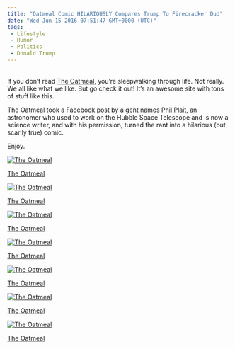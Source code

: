```yaml
---
title: "Oatmeal Comic HILARIOUSLY Compares Trump To Firecracker Dud"
date: "Wed Jun 15 2016 07:51:47 GMT+0000 (UTC)"
tags: 
 - Lifestyle
 - Humor
 - Politics
 - Donald Trump
---
```

<p><!--OffDef--></p><p><!--Ads1--><br>
If you don&#x2019;t read <a href="http://theoatmeal.com/comics/fireworks" onclick="__gaTracker(&apos;send&apos;, &apos;event&apos;, &apos;outbound-article&apos;, &apos;http://theoatmeal.com/comics/fireworks&apos;, &apos;The Oatmeal&apos;);">The Oatmeal</a>, you&#x2019;re sleepwalking through life. Not really. We all like what we like. But go check it out! It&#x2019;s an awesome site with tons of stuff like this.</p><p>The Oatmeal took a <a href="https://www.facebook.com/philplait/posts/10100602874891013" onclick="__gaTracker(&apos;send&apos;, &apos;event&apos;, &apos;outbound-article&apos;, &apos;https://www.facebook.com/philplait/posts/10100602874891013&apos;, &apos;Facebook post&apos;);">Facebook post</a> by a gent names <a href="https://twitter.com/BadAstronomer" onclick="__gaTracker(&apos;send&apos;, &apos;event&apos;, &apos;outbound-article&apos;, &apos;https://twitter.com/BadAstronomer&apos;, &apos;Phil Plait&apos;);">Phil Plait</a>, an astronomer who used to work on the Hubble Space Telescope and is now a science writer, and with his permission, turned the rant into a hilarious (but scarily true) comic.</p><p>Enjoy.</p><div id="attachment_137267" style="width: 710px" class="wp-caption aligncenter"><a href="//i0.wp.com/cdn.liberalamerica.org/wp-content/uploads/2016/06/12.png"><img class="size-full wp-image-137267" src="//i0.wp.com/cdn.liberalamerica.org/wp-content/uploads/2016/06/12.png?resize=700%2C475" alt=" The Oatmeal" srcset="//i0.wp.com/cdn.liberalamerica.org/wp-content/uploads/2016/06/12.png?resize=700%2C475 700w, //i0.wp.com/cdn.liberalamerica.org/wp-content/uploads/2016/06/12.png?resize=700%2C475 64w, //i0.wp.com/cdn.liberalamerica.org/wp-content/uploads/2016/06/12.png?resize=700%2C475 350w, //i0.wp.com/cdn.liberalamerica.org/wp-content/uploads/2016/06/12.png?resize=700%2C475 600w, //i0.wp.com/cdn.liberalamerica.org/wp-content/uploads/2016/06/12.png?resize=700%2C475 200w" sizes="(max-width: 700px) 100vw, 700px" data-recalc-dims="1"></a>
<p class="wp-caption-text"><a href="http://theoatmeal.com/comics/fireworks" onclick="__gaTracker(&apos;send&apos;, &apos;event&apos;, &apos;outbound-article&apos;, &apos;http://theoatmeal.com/comics/fireworks&apos;, &apos; The Oatmeal&apos;);"> The Oatmeal</a></p>
</div><div id="attachment_137266" style="width: 710px" class="wp-caption aligncenter"><a href="//i1.wp.com/cdn.liberalamerica.org/wp-content/uploads/2016/06/2.png"><img class="size-full wp-image-137266" src="//i1.wp.com/cdn.liberalamerica.org/wp-content/uploads/2016/06/2.png?resize=700%2C475" alt=" The Oatmeal" srcset="//i1.wp.com/cdn.liberalamerica.org/wp-content/uploads/2016/06/2.png?resize=700%2C475 700w, //i1.wp.com/cdn.liberalamerica.org/wp-content/uploads/2016/06/2.png?resize=700%2C475 64w, //i1.wp.com/cdn.liberalamerica.org/wp-content/uploads/2016/06/2.png?resize=700%2C475 350w, //i1.wp.com/cdn.liberalamerica.org/wp-content/uploads/2016/06/2.png?resize=700%2C475 600w, //i1.wp.com/cdn.liberalamerica.org/wp-content/uploads/2016/06/2.png?resize=700%2C475 200w" sizes="(max-width: 700px) 100vw, 700px" data-recalc-dims="1"></a>
<p class="wp-caption-text"><a href="http://theoatmeal.com/comics/fireworks" onclick="__gaTracker(&apos;send&apos;, &apos;event&apos;, &apos;outbound-article&apos;, &apos;http://theoatmeal.com/comics/fireworks&apos;, &apos; The Oatmeal&apos;);"> The Oatmeal</a></p>
</div><div id="attachment_137265" style="width: 710px" class="wp-caption aligncenter"><a href="//i1.wp.com/cdn.liberalamerica.org/wp-content/uploads/2016/06/3.png"><img class="size-full wp-image-137265" src="//i1.wp.com/cdn.liberalamerica.org/wp-content/uploads/2016/06/3.png?resize=700%2C475" alt=" The Oatmeal" srcset="//i1.wp.com/cdn.liberalamerica.org/wp-content/uploads/2016/06/3.png?resize=700%2C475 700w, //i1.wp.com/cdn.liberalamerica.org/wp-content/uploads/2016/06/3.png?resize=700%2C475 64w, //i1.wp.com/cdn.liberalamerica.org/wp-content/uploads/2016/06/3.png?resize=700%2C475 350w, //i1.wp.com/cdn.liberalamerica.org/wp-content/uploads/2016/06/3.png?resize=700%2C475 600w, //i1.wp.com/cdn.liberalamerica.org/wp-content/uploads/2016/06/3.png?resize=700%2C475 200w" sizes="(max-width: 700px) 100vw, 700px" data-recalc-dims="1"></a>
<p class="wp-caption-text"><a href="http://theoatmeal.com/comics/fireworks" onclick="__gaTracker(&apos;send&apos;, &apos;event&apos;, &apos;outbound-article&apos;, &apos;http://theoatmeal.com/comics/fireworks&apos;, &apos; The Oatmeal&apos;);"> The Oatmeal</a></p>
</div><div id="attachment_137263" style="width: 710px" class="wp-caption aligncenter"><a href="//i2.wp.com/cdn.liberalamerica.org/wp-content/uploads/2016/06/5.png"><img class="size-full wp-image-137263" src="//i2.wp.com/cdn.liberalamerica.org/wp-content/uploads/2016/06/5.png?resize=700%2C475" alt=" The Oatmeal" srcset="//i2.wp.com/cdn.liberalamerica.org/wp-content/uploads/2016/06/5.png?resize=700%2C475 700w, //i2.wp.com/cdn.liberalamerica.org/wp-content/uploads/2016/06/5.png?resize=700%2C475 64w, //i2.wp.com/cdn.liberalamerica.org/wp-content/uploads/2016/06/5.png?resize=700%2C475 350w, //i2.wp.com/cdn.liberalamerica.org/wp-content/uploads/2016/06/5.png?resize=700%2C475 600w, //i2.wp.com/cdn.liberalamerica.org/wp-content/uploads/2016/06/5.png?resize=700%2C475 200w" sizes="(max-width: 700px) 100vw, 700px" data-recalc-dims="1"></a>
<p class="wp-caption-text"><a href="http://theoatmeal.com/comics/fireworks" onclick="__gaTracker(&apos;send&apos;, &apos;event&apos;, &apos;outbound-article&apos;, &apos;http://theoatmeal.com/comics/fireworks&apos;, &apos; The Oatmeal&apos;);"> The Oatmeal</a></p>
</div><p><!--Ads2--></p><div id="attachment_137262" style="width: 710px" class="wp-caption aligncenter"><a href="//i0.wp.com/cdn.liberalamerica.org/wp-content/uploads/2016/06/6.png"><img class="size-full wp-image-137262" src="//i0.wp.com/cdn.liberalamerica.org/wp-content/uploads/2016/06/6.png?resize=700%2C475" alt=" The Oatmeal" srcset="//i0.wp.com/cdn.liberalamerica.org/wp-content/uploads/2016/06/6.png?resize=700%2C475 700w, //i0.wp.com/cdn.liberalamerica.org/wp-content/uploads/2016/06/6.png?resize=700%2C475 64w, //i0.wp.com/cdn.liberalamerica.org/wp-content/uploads/2016/06/6.png?resize=700%2C475 350w, //i0.wp.com/cdn.liberalamerica.org/wp-content/uploads/2016/06/6.png?resize=700%2C475 600w, //i0.wp.com/cdn.liberalamerica.org/wp-content/uploads/2016/06/6.png?resize=700%2C475 200w" sizes="(max-width: 700px) 100vw, 700px" data-recalc-dims="1"></a>
<p class="wp-caption-text"><a href="http://theoatmeal.com/comics/fireworks" onclick="__gaTracker(&apos;send&apos;, &apos;event&apos;, &apos;outbound-article&apos;, &apos;http://theoatmeal.com/comics/fireworks&apos;, &apos; The Oatmeal&apos;);"> The Oatmeal</a></p>
</div><div id="attachment_137261" style="width: 710px" class="wp-caption aligncenter"><a href="//i2.wp.com/cdn.liberalamerica.org/wp-content/uploads/2016/06/7.png"><img class="size-full wp-image-137261" src="//i2.wp.com/cdn.liberalamerica.org/wp-content/uploads/2016/06/7.png?resize=700%2C555" alt=" The Oatmeal" srcset="//i2.wp.com/cdn.liberalamerica.org/wp-content/uploads/2016/06/7.png?resize=700%2C555 700w, //i2.wp.com/cdn.liberalamerica.org/wp-content/uploads/2016/06/7.png?resize=700%2C555 64w, //i2.wp.com/cdn.liberalamerica.org/wp-content/uploads/2016/06/7.png?resize=700%2C555 350w, //i2.wp.com/cdn.liberalamerica.org/wp-content/uploads/2016/06/7.png?resize=700%2C555 600w" sizes="(max-width: 700px) 100vw, 700px" data-recalc-dims="1"></a>
<p class="wp-caption-text"><a href="http://theoatmeal.com/comics/fireworks" onclick="__gaTracker(&apos;send&apos;, &apos;event&apos;, &apos;outbound-article&apos;, &apos;http://theoatmeal.com/comics/fireworks&apos;, &apos; The Oatmeal&apos;);"> The Oatmeal</a></p>
</div><div id="attachment_137260" style="width: 710px" class="wp-caption aligncenter"><a href="//i1.wp.com/cdn.liberalamerica.org/wp-content/uploads/2016/06/8.png"><img class="size-full wp-image-137260" src="//i1.wp.com/cdn.liberalamerica.org/wp-content/uploads/2016/06/8.png?resize=700%2C626" alt=" The Oatmeal" srcset="//i1.wp.com/cdn.liberalamerica.org/wp-content/uploads/2016/06/8.png?resize=700%2C626 700w, //i1.wp.com/cdn.liberalamerica.org/wp-content/uploads/2016/06/8.png?resize=700%2C626 64w, //i1.wp.com/cdn.liberalamerica.org/wp-content/uploads/2016/06/8.png?resize=700%2C626 350w, //i1.wp.com/cdn.liberalamerica.org/wp-content/uploads/2016/06/8.png?resize=700%2C626 600w" sizes="(max-width: 700px) 100vw, 700px" data-recalc-dims="1"></a>
<p class="wp-caption-text"><a href="http://theoatmeal.com/comics/fireworks" onclick="__gaTracker(&apos;send&apos;, &apos;event&apos;, &apos;outbound-article&apos;, &apos;http://theoatmeal.com/comics/fireworks&apos;, &apos; The Oatmeal&apos;);"> The Oatmeal</a></p>
</div>